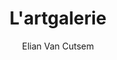 ---
title: L'artgalerie
createdAt: 10/12/2019 17:10
author: "Elian Van Cutsem"
tags:
  - WordPress
imgUrl: https://i.imgur.com/vc6oAlJ.jpg
---